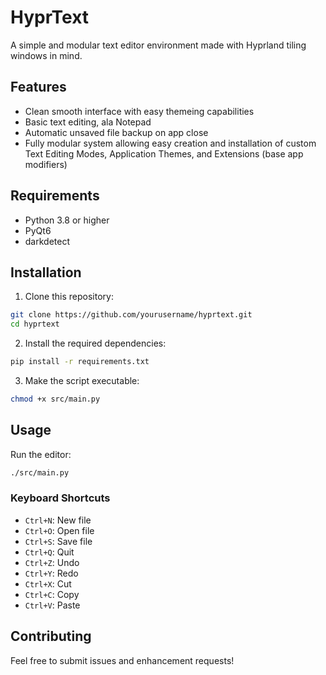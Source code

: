 # HyprText

A simple and modular text editor environment made with Hyprland tiling windows in mind.

## Features
- Clean smooth interface with easy themeing capabilities
- Basic text editing, ala Notepad
- Automatic unsaved file backup on app close
- Fully modular system allowing easy creation and installation of custom Text Editing Modes, Application Themes, and Extensions (base app modifiers)

## Requirements

- Python 3.8 or higher
- PyQt6
- darkdetect

## Installation

1. Clone this repository:
```bash
git clone https://github.com/yourusername/hyprtext.git
cd hyprtext
```

2. Install the required dependencies:
```bash
pip install -r requirements.txt
```

3. Make the script executable:
```bash
chmod +x src/main.py
```

## Usage

Run the editor:
```bash
./src/main.py
```

### Keyboard Shortcuts

- `Ctrl+N`: New file
- `Ctrl+O`: Open file
- `Ctrl+S`: Save file
- `Ctrl+Q`: Quit
- `Ctrl+Z`: Undo
- `Ctrl+Y`: Redo
- `Ctrl+X`: Cut
- `Ctrl+C`: Copy
- `Ctrl+V`: Paste

## Contributing

Feel free to submit issues and enhancement requests! 